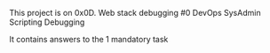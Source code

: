 This project is on 0x0D. Web stack debugging #0
DevOps
SysAdmin
Scripting
Debugging

It contains answers to the 1 mandatory task
